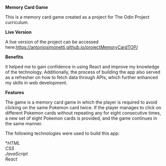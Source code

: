 **Memory Card Game**

This is a memory card game created as a project for The Odin Project curriculum.

**Live Version**

A live version of the project can be accessed here:https://antoniosimonetti.github.io/projectMemoryCardTOP/

**Benefits**

it helped me to gain confidence in using React and improve my knowledge of the technology. Additionally, the process of building the app also served as a refresher on how to fetch data through APIs, which further enhanced my skills in web development.

**Features**


The game is a memory card game in which the player is required to avoid clicking on the same Pokemon card twice. If the player manages to click on different Pokemon cards without repeating any for eight consecutive times, a new set of eight Pokemon cards is provided, and the game continues in the same manner.


The following technologies were used to build this app:

**HTML<br>
CSS<br>
JavaScript<br>
React<br>*
